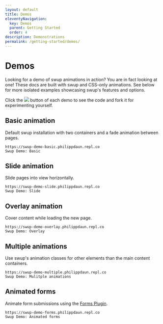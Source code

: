 ```yaml
---
layout: default
title: Demos
eleventyNavigation:
  key: Demos
  parent: Getting Started
  order: 4
description: Demonstrations
permalink: /getting-started/demos/
---
```


# Demos

Looking for a demo of swup animations in action? You are in fact looking at one! These docs are built
with swup and CSS-only animations. See below for more isolated examples showcasing swup's
features and options.

Click the <img src="https://replit.com/badge?theme=dark&variant=small&caption=Try"> button
of each demo to see the code and fork it for experimenting yourself.

<!-- <div class="demo">
  <div class="fake-browser">
    <div class="fake-browser-header">
      <div class="action-btns">
        <span></span>
        <span></span>
        <span></span>
      </div>
      <div class="address-bar">
        swup-demo-basic.philippdaun.repl.co
      </div>
      <div class="setting-more">
        <span class="more-btn"></span>
      </div>
    </div>
    <div class="fake-window-body">
      <iframe src="https://codepen.io" frameborder="0"></iframe>
    </div>
  </div>
</div> -->

## Basic animation

Default swup installation with two containers and a fade animation between pages.

```repl
https://swup-demo-basic.philippdaun.repl.co
Swup Demo: Basic
```

## Slide animation

Slide pages into view horizontally.

```repl
https://swup-demo-slide.philippdaun.repl.co
Swup Demo: Slide
```

## Overlay animation

Cover content while loading the new page.

```repl
https://swup-demo-overlay.philippdaun.repl.co
Swup Demo: Overlay
```

## Multiple animations

Use swup's animation classes for other elements than the main content containers.

```repl
https://swup-demo-multiple.philippdaun.repl.co
Swup Demo: Mulitple animations
```

## Animated forms

Animate form submissions using the [Forms Plugin](/plugins/forms-plugin/).

```repl
https://swup-demo-forms.philippdaun.repl.co
Swup Demo: Animated forms
```
